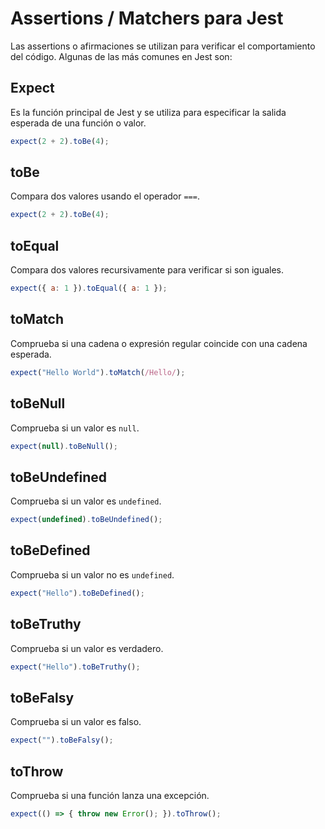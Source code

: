 # Assertions / Matchers para Jest
Las assertions o afirmaciones se utilizan para verificar el comportamiento del código. Algunas de las más comunes en Jest son:

## Expect
Es la función principal de Jest y se utiliza para especificar la salida esperada de una función o valor.
```javascript
expect(2 + 2).toBe(4);
```

## toBe
Compara dos valores usando el operador `===`.
```javascript
expect(2 + 2).toBe(4);
```

## toEqual
Compara dos valores recursivamente para verificar si son iguales.
```javascript
expect({ a: 1 }).toEqual({ a: 1 });
```

## toMatch
Comprueba si una cadena o expresión regular coincide con una cadena esperada.
```javascript
expect("Hello World").toMatch(/Hello/);
```

## toBeNull
Comprueba si un valor es `null`.
```javascript
expect(null).toBeNull();
```

## toBeUndefined
Comprueba si un valor es `undefined`.
```javascript
expect(undefined).toBeUndefined();
```

## toBeDefined
Comprueba si un valor no es `undefined`.
```javascript
expect("Hello").toBeDefined();
```

## toBeTruthy
Comprueba si un valor es verdadero.
```javascript
expect("Hello").toBeTruthy();
```

## toBeFalsy
Comprueba si un valor es falso.
```javascript
expect("").toBeFalsy();
```

## toThrow
Comprueba si una función lanza una excepción.
```javascript
expect(() => { throw new Error(); }).toThrow();
```
```